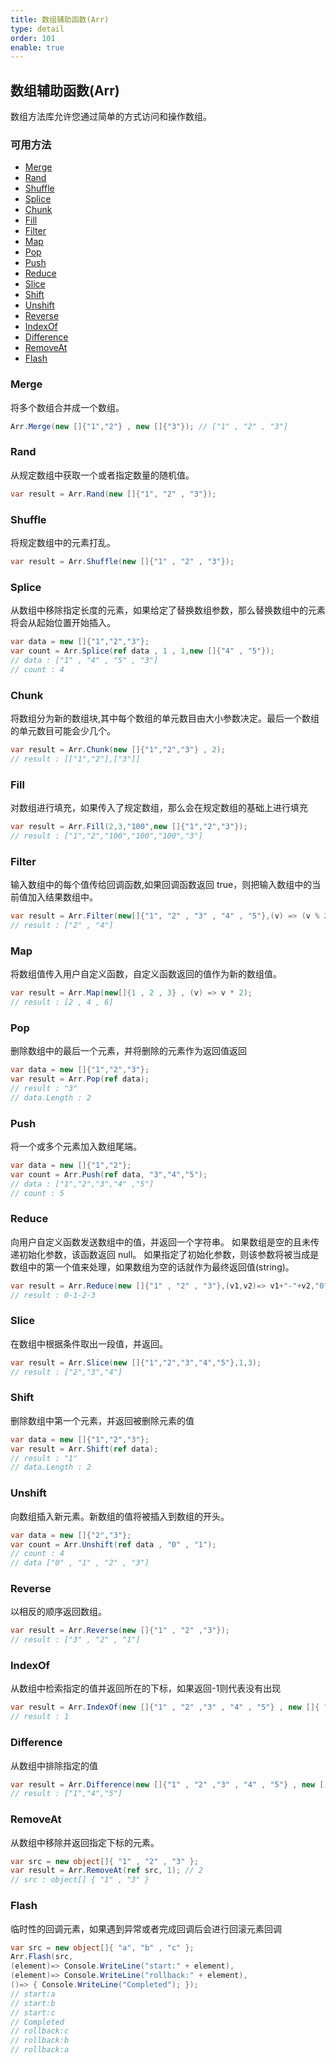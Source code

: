 ```yaml
---
title: 数组辅助函数(Arr)
type: detail
order: 101
enable: true
---
```


## 数组辅助函数(Arr)

数组方法库允许您通过简单的方式访问和操作数组。

### 可用方法

- [Merge](#Merge)
- [Rand](#Rand)
- [Shuffle](#Shuffle)
- [Splice](#Splice)
- [Chunk](#Chunk)
- [Fill](#Fill)
- [Filter](#Filter)
- [Map](#Map)
- [Pop](#Pop)
- [Push](#Push)
- [Reduce](#Reduce)
- [Slice](#Slice)
- [Shift](#Shift)
- [Unshift](#Unshift)
- [Reverse](#Reverse)
- [IndexOf](#IndexOf)
- [Difference](#Difference)
- [RemoveAt](#RemoveAt)
- [Flash](#Flash)

### Merge

将多个数组合并成一个数组。

```csharp
Arr.Merge(new []{"1","2"} , new []{"3"}); // ["1" , "2" , "3"]
```

### Rand

从规定数组中获取一个或者指定数量的随机值。

```csharp
var result = Arr.Rand(new []{"1", "2" , "3"});
```

### Shuffle

将规定数组中的元素打乱。

```csharp
var result = Arr.Shuffle(new []{"1" , "2" , "3"});
```

### Splice

从数组中移除指定长度的元素，如果给定了替换数组参数，那么替换数组中的元素将会从起始位置开始插入。

```csharp
var data = new []{"1","2","3"};
var count = Arr.Splice(ref data , 1 , 1,new []{"4" , "5"});
// data : ["1" , "4" , "5" , "3"]
// count : 4
```

### Chunk

将数组分为新的数组块,其中每个数组的单元数目由大小参数决定。最后一个数组的单元数目可能会少几个。

```csharp
var result = Arr.Chunk(new []{"1","2","3"} , 2);
// result : [["1","2"],["3"]]
```

### Fill

对数组进行填充，如果传入了规定数组，那么会在规定数组的基础上进行填充

```csharp
var result = Arr.Fill(2,3,"100",new []{"1","2","3"});
// result : ["1","2","100","100","100","3"]
```

### Filter

输入数组中的每个值传给回调函数,如果回调函数返回 true，则把输入数组中的当前值加入结果数组中。

```csharp
var result = Arr.Filter(new[]{"1", "2" , "3" , "4" , "5"},(v) => (v % 2) == 0);
// result : ["2" , "4"]
```

### Map

将数组值传入用户自定义函数，自定义函数返回的值作为新的数组值。

```csharp
var result = Arr.Map(new[]{1 , 2 , 3} , (v) => v * 2);
// result : [2 , 4 , 6]
```

### Pop

删除数组中的最后一个元素，并将删除的元素作为返回值返回

```csharp
var data = new []{"1","2","3"};
var result = Arr.Pop(ref data);
// result : "3"
// data.Length : 2
```

### Push

将一个或多个元素加入数组尾端。

```csharp
var data = new []{"1","2"};
var count = Arr.Push(ref data, "3","4","5");
// data : ["1","2","3","4" ,"5"]
// count : 5
```

### Reduce

向用户自定义函数发送数组中的值，并返回一个字符串。
如果数组是空的且未传递初始化参数，该函数返回 null。
如果指定了初始化参数，则该参数将被当成是数组中的第一个值来处理，如果数组为空的话就作为最终返回值(string)。

```csharp
var result = Arr.Reduce(new []{"1" , "2" , "3"},(v1,v2)=> v1+"-"+v2,"0");
// result : 0-1-2-3
```

### Slice

在数组中根据条件取出一段值，并返回。

```csharp
var result = Arr.Slice(new []{"1","2","3","4","5"},1,3);
// result : ["2","3","4"]
```

### Shift

删除数组中第一个元素，并返回被删除元素的值

```csharp
var data = new []{"1","2","3"};
var result = Arr.Shift(ref data);
// result : "1"
// data.Length : 2
```

### Unshift

向数组插入新元素。新数组的值将被插入到数组的开头。

```csharp
var data = new []{"2","3"};
var count = Arr.Unshift(ref data , "0" , "1");
// count : 4
// data ["0" , "1" , "2" , "3"]
```

### Reverse

以相反的顺序返回数组。

```csharp
var result = Arr.Reverse(new []{"1" , "2" ,"3"});
// result : ["3" , "2" , "1"]
```

### IndexOf

从数组中检索指定的值并返回所在的下标，如果返回-1则代表没有出现

```csharp
var result = Arr.IndexOf(new []{"1" , "2" ,"3" , "4" , "5"} , new []{ "2" , "3" });
// result : 1
```

### Difference

从数组中排除指定的值

```csharp
var result = Arr.Difference(new []{"1" , "2" ,"3" , "4" , "5"} , new []{ "2" , "3" });
// result : ["1","4","5"]
```

### RemoveAt

从数组中移除并返回指定下标的元素。

```csharp
var src = new object[]{ "1" , "2" , "3" };
var result = Arr.RemoveAt(ref src, 1); // 2
// src : object[] { "1" , "3" }
```

### Flash

临时性的回调元素，如果遇到异常或者完成回调后会进行回滚元素回调

```csharp
var src = new object[]{ "a", "b" , "c" };
Arr.Flash(src,
(element)=> Console.WriteLine("start:" + element),
(element)=> Console.WriteLine("rollback:" + element), 
()=> { Console.WriteLine("Completed"); });
// start:a
// start:b
// start:c
// Completed
// rollback:c
// rollback:b
// rollback:a
```